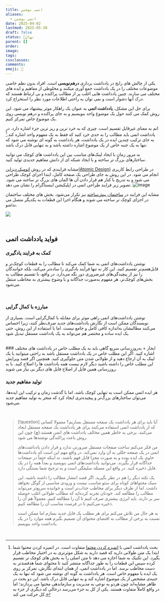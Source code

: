 ```yaml
---
title: اتمی نوشتن
aliases:
  - اتمی نوشتن
date: 2025-04-02
lastmod: 2025-05-30
draft: false
status: 🌱نهال
parent: []
order: 
image: 
tags: 
cssclasses: 
comments: 
emoji: 🌱
---
```


یکی از چالش های رایج در یادداشت برداری **درهم‌نویسی** است. افراد بدون نظم خاصی موضوعات مختلف را در یک یادداشت جمع آوری میکنند و مخلوطی از مفاهیم و ایده های مختلف می سازند. چنین یادداشت هایی اغلب پر از مطالب پراکنده و بی ارتباط هستند که درک آنها دشوار است و نمی توان به راحتی اطلاعات مورد نظر را استخراج کرد.

برای حل این مشکل، **یادداشت اتمی** به عنوان یک راهکار موثر پیشنهاد می شود. این روش کمک می کنند حول یک موضوع واحد بنویسیم و به جای پراکنده و درهم نویسی روی یک موضوع خاص تمرکز کنیم.

اتم به معنای غیرقابل تقسیم است. چیزی که به خرد ترین و ریز ترین جزء اشاره دارد. در یادداشت اتمی باید مطالب را به حدی خرد کنید که فقط به یک مفهوم واحد اشاره کند.[^1] به جای ترکیب چندین ایده در یک یادداشت، هر یادداشت به گونه ای نوشته می شود که تنها به یک جنبه خاص از یک موضوع اشاره داشته باشد و به تنهایی قابل درک باشد.

به مرور زمان با ایجاد لینک‌های مناسب بین این یادداشت های کوچک می توانید ساختارهای بزرگ تر ساخته و با ایجاد شبکه ای از دانش مفاهیم جدیدی تولید کنید.

مشابه فرایندی که در روش [اتومیک دیزاین(Atomic Design)](https://atomicdesign.bradfrost.com/chapter-2/) در طراحی رابط کاربری انجام می شود.
در این روش به جای طراحی یک صفحه کامل، ابتدا اجزای کوچک طراحی می شود و به تدریج با کنار هم قرار دادن آن ها المان های بزرگ تر ساخته می شود. تصویر زیر فرایند طراحی اتمی در اپلیکیشن اینستاگرام را نشان می دهد.
![image](https://atomicdesign.bradfrost.com/images/content/instagram-atomic.png)

مشابه این فرایند در [ساختمان پیش‌ساخته](https://en.wikipedia.org/wiki/Prefabricated_building) نیز تکرار می‌شود. بخش های مختلف ساختمان در اجزای کوچک تر ساخته می شوند و هنگام اجرا این قطعات به یکدیگر متصل می شوiند.

![](https://upload.wikimedia.org/wikipedia/commons/thumb/e/e1/Prefabricated_house_construction.gif/350px-Prefabricated_house_construction.gif)

<br>

## فواید یادداشت اتمی
### کمک به فرایند یادگیری
نوشتن یادداشت‌های اتمی به شما کمک می‌کند تا مطالب را به قطعات کوچک‌تر و قابل‌هضم‌تر تقسیم کنید. این کار نه تنها فرآیند یادگیری را ساده‌تر می‌کند، بلکه خوانندگان را نیز از پیچیدگی‌های غیرضروری دور نگه می‌دارد. در واقع، با تقسیم مطالب به بخش‌های کوچک‌تر، هر مفهوم به‌صورت جداگانه و با وضوح بیشتری به مخاطب منتقل می‌شود.

<br>

### مبارزه با کمال گرایی
نوشتن یادداشت‌های اتمی راهی موثر برای مقابله با کمال‌گرایی است. بسیاری از نویسندگان ممکن است از نگارش یادداشت‌های جدید صرف‌نظر کنند، زیرا احساس می‌کنند مطالبشان به‌اندازه کافی کامل و جامع نیست. اما با استفاده از این روش، حتی یک ایده ساده و مختصر هم می‌تواند به یک یادداشت مستقل تبدیل شود.

<br>
### ایجاز + به‌روزرسانی سریع
گاهی باید به یک مطلب خاص در یادداشت های مختلف اشاره کنید. اگر این مطلب خاص در یک یادداشت مستقل باشد به راحتی میتوانید با یک لینک به آن ارجاع دهید و از طولانی شدن متن جلوگیری کنید. همچنین اگر قصد ویرایش این مطلب خاص را داشته باشید دیگر لازم نیست همه یادداشت ها را اصلاح کنید. با به روزرسانی همین فایل از اصلاح فایل های دیگر بی نیاز می شوید.

### تولید مفاهیم جدید
هر ایده اتمی ممکن است به تنهایی کوچک باشد، اما با گذشت زمان و ترکیب این ایده‌ها، می‌توان ساختارهای بزرگ‌تر و پیچیده‌تری ایجاد کرد که منجر به تولید مفاهیم جدید می‌شود.


<br>

> [!question] آیا باید برای هر یادداشت یک صفحه مستقل بسازیم؟
> معمولا کسانی که از یادداشت اتمی استفاده می‌کنند برای هر یادداشت یک صفحه مستقل ایجاد می‌کنند. برخی به خاطر همین مخالف یادداشت های اتمی هستند.([+](https://youtu.be/YB0Wn3a1ZWc?si=qmTvOMnCKAivhHcm)) چون این روش باعث پراکندگی نوشته‌ها می شود.
> 
> من فکر می‌کنم ساخت صفحات مستقل ضرورتی ندارد و قرار دادن یادداشت‌های اتمی در یک صفحه خللی به آن وارد نمی‌کند. در واقع مهم این است که یادداشت‌ها حاوی یک ایده بوده و به صورت مجزا قابل فهم باشند، نه اینکه حتماً در صفحات جداگانه قرار بگیرند. می‌توانید یادداشت‌های اتمی بنویسید و بعداً همه را در یک فایل ذخیره کنید. در واقع این مسئله سلیقگی است و به ترجیح شما بستگی دارد.
> 
> یک نکته دیگر را هم در نظر بگیرید. اگر قصد انتشار مطالب را داشته باشید، این سبک محتواهای کوتاه برای سئو مناسب نیست و ورودی مناسبی از گوگل نخواهد داشت. اما از طرف دیگر برای مخاطب جذاب‌تر است و خواننده سریع‌تر می‌تواند مطالب را مطالعه کند. خودتان تجربه کرده‌اید که مطالب طولانی اغلب حوصله سر بر دارند. باید انرژی بیشتری صرف کنیم تا آن را مطالعه کنیم. معمولاً هم آن را ذخیره می‌کنیم تا در فرصت مناسب آن را مطالعه کنیم.
> 
> به هر حال من تلاش می‌کنم برای هر مطلب یک فایل جدید بسازم اما ممکن است نسبت به برخی از مطالب به اقتضای محتوای آن تصمیم بگیرم همه موارد را در یک یادداشت واحد بنویسم.

<br>

[^1]: بحث یادداشت اتمی با [اتمیزه کردن محتوا](https://motamem.org/%D8%A7%D8%AA%D9%85%DB%8C%D8%B2%D9%87-%DA%A9%D8%B1%D8%AF%D9%86-%D9%85%D8%AD%D8%AA%D9%88%D8%A7/) متفاوت است. در اتمیزه کردن محتوا شما ابتدا یک متن طولانی دارید که قصد دارید به شکل موثرتری به در اختیار مخاطب قرار بگیرد. این تکنیک به شما اجازه می دهد تا متن اصلی را به بخش های کوچک تر تقسیم کرده سپس این قطعات را به طور جداگانه منتشر کنید تا محتوای شما هدفمندتر به دست مخاطب برسد. اما در یادداشت اتمی، از همان ابتدای نگارش، تمرکز بر روی یک ایده یا مفهوم خاص است. هر یادداشت به گونه ای نوشته می شود که تنها به یک جنبه‌ی مشخص از یک موضوع اشاره کند و به تنهایی قابل درک باشد.  این دو بحث در ظاهر مشابه‌اند چون هردو به نوعی به مدیریت و سازماندهی محتوا می پردازند؛ اما در واقع کاملاً متفاوت هستند. یکی از کل به جزء می‌رسد درحالی که دیگری از جزء به کل حرکت می کند.
